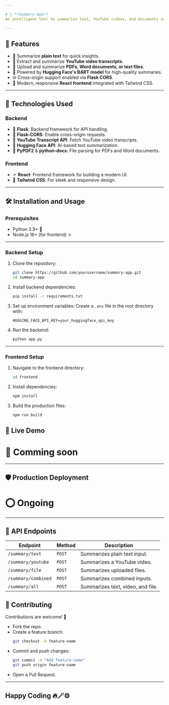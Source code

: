 ```yaml
---

# 📝 **Summary App**  
An intelligent tool to summarize text, YouTube videos, and documents seamlessly using **AI-powered summarization models**. 🌟

---
```


## 🚀 **Features**
- 📄 Summarize **plain text** for quick insights.
- 🎥 Extract and summarize **YouTube video transcripts**.
- 📁 Upload and summarize **PDFs, Word documents, or text files**.
- 🤖 Powered by **Hugging Face's BART model** for high-quality summaries.
- 🌐 Cross-origin support enabled via **Flask CORS**.
- 🔗 Modern, responsive **React frontend** integrated with Tailwind CSS.

---

## 🌟 **Technologies Used**
### Backend
- 🐍 **Flask**: Backend framework for API handling.
- 🔗 **Flask-CORS**: Enable cross-origin requests.
- 🎥 **YouTube Transcript API**: Fetch YouTube video transcripts.
- 🤖 **Hugging Face API**: AI-based text summarization.
- 📂 **PyPDF2** & **python-docx**: File parsing for PDFs and Word documents.

### Frontend
- ⚛️ **React**: Frontend framework for building a modern UI.
- 🎨 **Tailwind CSS**: For sleek and responsive design.



---

## 🛠️ **Installation and Usage**

### Prerequisites
- Python 3.9+ 🐍
- Node.js 16+ (for frontend) ⚛️


---

### **Backend Setup**
1. Clone the repository:
   ```bash
   git clone https://github.com/yourusername/summary-app.git
   cd summary-app
   ```

2. Install backend dependencies:
   ```bash
   pip install -r requirements.txt
   ```

3. Set up environment variables:
   Create a `.env` file in the root directory with:
   ```env
   HUGGING_FACE_API_KEY=your_huggingface_api_key
   ```

4. Run the backend:
   ```bash
   python app.py
   ```

---

### **Frontend Setup**
1. Navigate to the frontend directory:
   ```bash
   cd frontend
   ```

2. Install dependencies:
   ```bash
   npm install
   ```

3. Build the production files:
   ```bash
   npm run build
   ```







## 🎉 **Live Demo**
# 🚀 Comming soon

---

## 🛡️ **Production Deployment**
# ⭕ Ongoing

---

## 📄 **API Endpoints**

| **Endpoint**          | **Method** | **Description**                     |
|------------------------|------------|-------------------------------------|
| `/summary/text`        | `POST`     | Summarizes plain text input.         |
| `/summary/youtube`     | `POST`     | Summarizes a YouTube video.          |
| `/summary/file`        | `POST`     | Summarizes uploaded files.           |
| `/summary/combined`    | `POST`     | Summarizes combined inputs.          |
| `/summary/all`         | `POST`     | Summarizes text, video, and file.    |




## 🤝 **Contributing**
Contributions are welcome! 🌟  
- Fork the repo.
- Create a feature branch:  
  ```bash
  git checkout -b feature-name
  ```
- Commit and push changes:
  ```bash
  git commit -m "Add feature-name"
  git push origin feature-name
  ```
- Open a Pull Request.

---


## Happy Coding 🔥🪄⚙️

